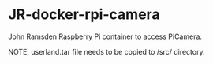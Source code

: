# JR-docker-rpi-camera
John Ramsden Raspberry Pi container to access PiCamera.

NOTE, userland.tar file needs to be copied to /src/ directory.
